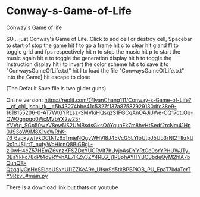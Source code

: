 # Conway-s-Game-of-Life
Conway's Game of life

SO... just Conway's Game of Life.
Click to add cell or destroy cell,
Spacebar to start of stop the game
hit f to go a frame
hit c to clear
hit g and f1 to toggle grid and fps respectively
hit n to stop the music
hit p to start the music again
hit e to toggle the generation display
hit h to toggle the Instruction display
hit i to invert the color scheme
hit s to save it to "ConwaysGameOfLife.txt"
hit l to load the file "ConwaysGameOfLife.txt" into the Game]
hit escape to close

(The Default Save file is two glider guns)

Online version:
https://replit.com/@IvanChang111/Conway-s-Game-of-Life?__cf_chl_jschl_tk__=5b43274bbe41c5327f137a87587929130dfc38e9-1618155206-0-AT7WtGYRLsz-SMVkiHQsqzS1FGCqAnOAJiJWe-CQ17qt_Oq-QWOgnpgq0WcMVbYX2w25-YVVtq_SGp50wzV8ewNS2UMBsdsGksOAYqunFk7m8hvHtSedf2rcNm41Hp0JS3oW9M8X1veWRhK-76_6vpkywfykDCtNfz6xTmjeNQgyWHVl8J45VcG5LYlbUtpJ5Uo3rNI2TIkrkU0c1nJSjlrtT_nufyWoHicnQ8BiGRgL-zI0wH4cZ57HEmZ6vnzKFSZDxYUCRVlt7hUyjoAsDYYRtCe0orYPHUWJTy-0BaYkkc78dPt4d9RYvhAL7lKZv3ZY4RLG_j1R8phAYHYBCBbdeQyM2hlA7bQuhQB-QzqqiyCpHpSElqcUSxhUI1ZZKeA9c_UfsnSd5tkBPBPiOB_PU_EpaT7kdaTcrTY9RzvL#main.py

There is a download link but thats on youtube
